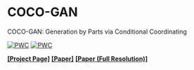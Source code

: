 # COCO-GAN

COCO-GAN: Generation by Parts via Conditional Coordinating

[![PWC](https://img.shields.io/endpoint.svg?url=https://paperswithcode.com/badge/coco-gan-generation-by-parts-via-conditional/face-generation-on-celeba)](https://paperswithcode.com/sota/face-generation-on-celeba?p=coco-gan-generation-by-parts-via-conditional)
[![PWC](https://img.shields.io/endpoint.svg?url=https://paperswithcode.com/badge/coco-gan-generation-by-parts-via-conditional/image-generation-on-lsun-bedroom-256-x-256)](https://paperswithcode.com/sota/image-generation-on-lsun-bedroom-256-x-256?p=coco-gan-generation-by-parts-via-conditional)

[**\[Project Page\]**](https://hubert0527.github.io/COCO-GAN/)
[**\[Paper\]**](http://bit.ly/COCO-GAN)
[**\[Paper (Full Resolution)\]**](http://bit.ly/COCO-GAN-full)

